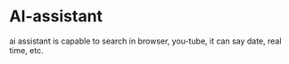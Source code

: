 # AI-assistant
ai assistant is capable to search in browser, you-tube, it can say date, real time, etc.

